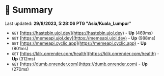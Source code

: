 # 📖 Summary
Last updated: **29/8/2023, 5:28:06 PTG "Asia/Kuala_Lumpur"**

- `GET` [https://hastebin.ujol.dev](https://hastebin.ujol.dev) - **Up** (469ms)
- `GET` [https://memeapi.ujol.dev](https://memeapi.ujol.dev) - **Up** (988ms)
- `GET` [https://memeapi.cyclic.app](https://memeapi.cyclic.app) - **Up** (801ms)
- `GET` [https://klik.onrender.com/health](https://klik.onrender.com/health) - **Up** (312ms)
- `GET` [https://dumb.onrender.com](https://dumb.onrender.com) - **Up** (270ms)
